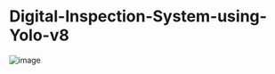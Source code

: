 ﻿# Digital-Inspection-System-using-Yolo-v8

![image](https://github.com/user-attachments/assets/9ad83981-827a-4038-bc9d-788f4d291b50)

